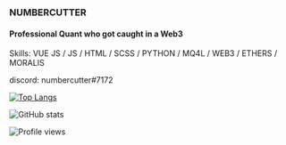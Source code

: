 ### NUMBERCUTTER
#### Professional Quant who got caught in a Web3



Skills: VUE JS / JS / HTML / SCSS / PYTHON / MQ4L / WEB3 / ETHERS / MORALIS

discord: numbercutter#7172



[![Top Langs](https://github-readme-stats.vercel.app/api/top-langs/?username=numbercutter)](https://github.com/anuraghazra/github-readme-stats)

![GitHub stats](https://github-readme-stats.vercel.app/api?username=numbercutter&show_icons=true)  

![Profile views](https://gpvc.arturio.dev/numbercutter)  
